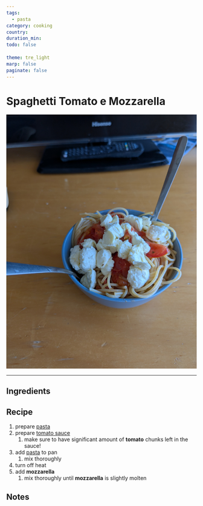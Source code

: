 ```yaml
---
tags:
  - pasta
category: cooking
country:
duration_min:
todo: false

theme: tre_light
marp: false
paginate: false
---
```


# Spaghetti Tomato e Mozzarella

![](../gfx/PXL_20250127_011922751.jpg)

---

## Ingredients

## Recipe
1. prepare [pasta](Pasta.md)
1. prepare [tomato sauce](./SauceTomato.md)
    1. make sure to have significant amount of **tomato** chunks left in the sauce!
1. add [pasta](Pasta.md) to pan
    1. mix thoroughly
1. turn off heat
1. add **mozzarella**
    1. mix thoroughly until **mozzarella** is slightly molten

## Notes



